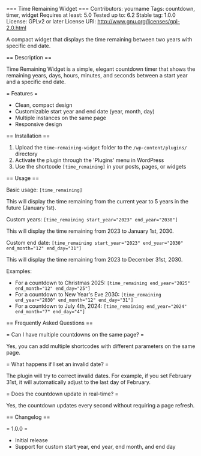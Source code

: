 === Time Remaining Widget ===
Contributors: yourname
Tags: countdown, timer, widget
Requires at least: 5.0
Tested up to: 6.2
Stable tag: 1.0.0
License: GPLv2 or later
License URI: http://www.gnu.org/licenses/gpl-2.0.html

A compact widget that displays the time remaining between two years with specific end date.

== Description ==

Time Remaining Widget is a simple, elegant countdown timer that shows the remaining years, days, hours, minutes, and seconds between a start year and a specific end date.

= Features =
* Clean, compact design
* Customizable start year and end date (year, month, day)
* Multiple instances on the same page
* Responsive design

== Installation ==

1. Upload the `time-remaining-widget` folder to the `/wp-content/plugins/` directory
2. Activate the plugin through the 'Plugins' menu in WordPress
3. Use the shortcode `[time_remaining]` in your posts, pages, or widgets

== Usage ==

Basic usage:
`[time_remaining]`

This will display the time remaining from the current year to 5 years in the future (January 1st).

Custom years:
`[time_remaining start_year="2023" end_year="2030"]`

This will display the time remaining from 2023 to January 1st, 2030.

Custom end date:
`[time_remaining start_year="2023" end_year="2030" end_month="12" end_day="31"]`

This will display the time remaining from 2023 to December 31st, 2030.

Examples:
- For a countdown to Christmas 2025: `[time_remaining end_year="2025" end_month="12" end_day="25"]`
- For a countdown to New Year's Eve 2030: `[time_remaining end_year="2030" end_month="12" end_day="31"]`
- For a countdown to July 4th, 2024: `[time_remaining end_year="2024" end_month="7" end_day="4"]`

== Frequently Asked Questions ==

= Can I have multiple countdowns on the same page? =

Yes, you can add multiple shortcodes with different parameters on the same page.

= What happens if I set an invalid date? =

The plugin will try to correct invalid dates. For example, if you set February 31st, it will automatically adjust to the last day of February.

= Does the countdown update in real-time? =

Yes, the countdown updates every second without requiring a page refresh.

== Changelog ==

= 1.0.0 =
* Initial release
* Support for custom start year, end year, end month, and end day
